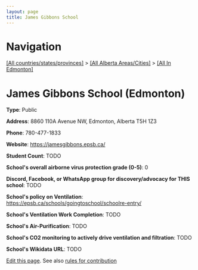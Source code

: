 ```yaml
---
layout: page
title: James Gibbons School
---
```

# Navigation

[[All countries/states/provinces]](../../..) > [[All Alberta Areas/Cities]](../..) > [[All In Edmonton]](..)

# James Gibbons School (Edmonton)

**Type**: Public

**Address**: 8860 110A Avenue NW, Edmonton, Alberta T5H 1Z3

**Phone**: 780-477-1833

**Website**: <https://jamesgibbons.epsb.ca/>

**Student Count**: TODO

**School's overall airborne virus protection grade (0-5)**: 0

**Discord, Facebook, or WhatsApp group for discovery/advocacy for THIS school**: TODO

**School's policy on Ventilation**: <https://epsb.ca/schools/goingtoschool/schoolre-entry/>

**School's Ventilation Work Completion**: TODO

**School's Air-Purification**: TODO

**School's CO2 monitoring to actively drive ventilation and filtration**: TODO

**School's Wikidata URL**: TODO


[Edit this page](https://github.com/ventilate-schools/AB/edit/main/./Edmonton/James_Gibbons_School.md). See also [rules for contribution](../../../contribution-rules/)